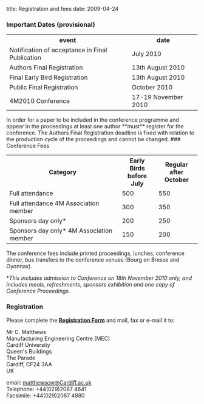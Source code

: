 title: Registration and fees
date: 2009-04-24 
### Important Dates (provisional)

<table class="info" style="width:100%;">
<tr><th>event</th><th>date</th></tr>
<tr class="current"><td>Notification of acceptance in Final Publication</td><td>July  2010</td></tr> 
<tr><td>Authors Final Registration</td><td>13th August 2010</td></tr>
<tr><td>Final Early Bird Registration</td><td>13th August 2010</td></tr>
<tr><td>Public Final Registration</td><td>October 2010</td></tr>

<tr class="main-event"><td>4M2010 Conference</td><td>17-19 November 2010</td></tr> 
</table>
<!--break-->
In order for a paper to be included in the conference programme and appear in the proceedings at least one author **must** register for the conference. The Authors Final Registration deadline is fixed with relation to the production cycle of the proceedings and cannot be changed.
### Conference Fees

<table class="info" style="width:100%;">
<tr><th>Category</th>
<th>Early Birds<br/>before July</th>
<th>Regular<br />after October</th></tr>
<tr><td>Full attendance</td><td>500</td><td>550</td></tr> 
<tr><td>Full attendance 4M Association member</td><td>300</td><td>350</td></tr>
<tr><td>Sponsors day only*</td><td>200</td><td>250</td></tr>
<tr><td>Sponsors day only* 4M Association member</td><td>150</td><td>200</td></tr>
</table>

The conference fees include printed proceedings, lunches, conference dinner, bus transfers to the conference venues (Bourg en Bresse and Oyonnax).  
  
 *<i>This includes admission to Conference on 18th November 2010 only, and includes meals, refreshments, sponsors exhibition and one copy of Conference Proceedings.</i> 

### Registration

Please complete the [**Registration Form**](/4m-association/files/egistration_form.pdf) and mail, fax or e-mail it to:  

Mr C. Matthews  
Manufacturing Engineering Centre (MEC)   
Cardiff University    
Queen's Buildings  
The Parade     
Cardiff, CF24 3AA   
UK   

email: [matthewscw@Cardiff.ac.uk](mailto:matthewscw@Cardiff.ac.uk)   
Telephone: +44(029)2087 4641   
Facsimile: +44(029)2087 4880